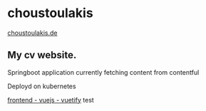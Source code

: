 # choustoulakis

[choustoulakis.de](https://choustoulakis.de)

## My cv website.
Springboot application currently fetching content from contentful

Deployd on kubernetes 

[frontend - vuejs - vuetify](https://github.com/NikosChou/choustoulakis)
test
